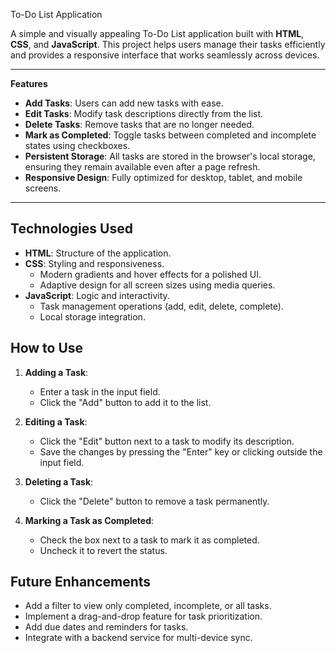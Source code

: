 To-Do List Application

A simple and visually appealing To-Do List application built with **HTML**, **CSS**, and **JavaScript**. This project helps users manage their tasks efficiently and provides a responsive interface that works seamlessly across devices.

---

**Features**
- **Add Tasks**: Users can add new tasks with ease.
- **Edit Tasks**: Modify task descriptions directly from the list.
- **Delete Tasks**: Remove tasks that are no longer needed.
- **Mark as Completed**: Toggle tasks between completed and incomplete states using checkboxes.
- **Persistent Storage**: All tasks are stored in the browser's local storage, ensuring they remain available even after a page refresh.
- **Responsive Design**: Fully optimized for desktop, tablet, and mobile screens.

---

## **Technologies Used**
- **HTML**: Structure of the application.
- **CSS**: Styling and responsiveness.
  - Modern gradients and hover effects for a polished UI.
  - Adaptive design for all screen sizes using media queries.
- **JavaScript**: Logic and interactivity.
  - Task management operations (add, edit, delete, complete).
  - Local storage integration.



## **How to Use**

1. **Adding a Task**:
   - Enter a task in the input field.
   - Click the "Add" button to add it to the list.

2. **Editing a Task**:
   - Click the "Edit" button next to a task to modify its description.
   - Save the changes by pressing the "Enter" key or clicking outside the input field.

3. **Deleting a Task**:
   - Click the "Delete" button to remove a task permanently.

4. **Marking a Task as Completed**:
   - Check the box next to a task to mark it as completed.
   - Uncheck it to revert the status.



## **Future Enhancements**
- Add a filter to view only completed, incomplete, or all tasks.
- Implement a drag-and-drop feature for task prioritization.
- Add due dates and reminders for tasks.
- Integrate with a backend service for multi-device sync.

